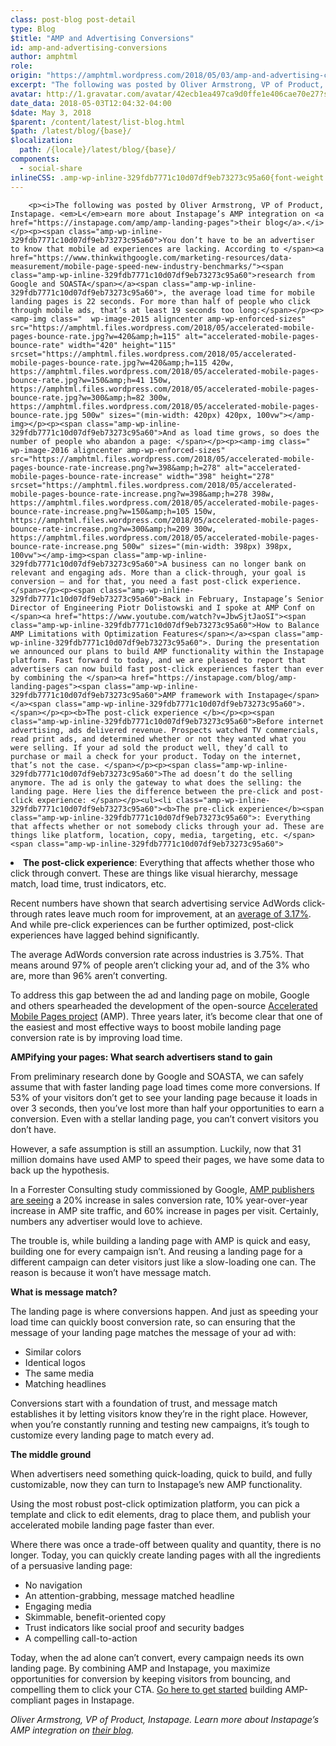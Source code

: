 ```yaml
---
class: post-blog post-detail
type: Blog
$title: "AMP and Advertising Conversions"
id: amp-and-advertising-conversions
author: amphtml
role: 
origin: "https://amphtml.wordpress.com/2018/05/03/amp-and-advertising-conversions/amp/"
excerpt: "The following was posted by Oliver Armstrong, VP of Product, Instapage. Learn more about Instapage&#8217;s AMP integration on their blog. You don’t have to be an advertiser to know that mobile ad experiences are lacking. According to research from Google and SOASTA, the average load time for mobile landing pages is 22 seconds. For more than half [&#8230;]"
avatar: http://1.gravatar.com/avatar/42ecb1ea497ca9d0ffe1e406cae70e27?s=96&d=identicon&r=G
date_data: 2018-05-03T12:04:32-04:00
$date: May 3, 2018
$parent: /content/latest/list-blog.html
$path: /latest/blog/{base}/
$localization:
  path: /{locale}/latest/blog/{base}/
components:
  - social-share
inlineCSS: .amp-wp-inline-329fdb7771c10d07df9eb73273c95a60{font-weight:400;}
---
```


<div class="amp-wp-article-content">

		<p><i>The following was posted by Oliver Armstrong, VP of Product, Instapage. <em>L</em>earn more about Instapage’s AMP integration on <a href="https://instapage.com/amp/amp-landing-pages">their blog</a>.</i></p><p><span class="amp-wp-inline-329fdb7771c10d07df9eb73273c95a60">You don’t have to be an advertiser to know that mobile ad experiences are lacking. According to </span><a href="https://www.thinkwithgoogle.com/marketing-resources/data-measurement/mobile-page-speed-new-industry-benchmarks/"><span class="amp-wp-inline-329fdb7771c10d07df9eb73273c95a60">research from Google and SOASTA</span></a><span class="amp-wp-inline-329fdb7771c10d07df9eb73273c95a60">, the average load time for mobile landing pages is 22 seconds. For more than half of people who click through mobile ads, that’s at least 19 seconds too long:</span></p><p><amp-img class="  wp-image-2015 aligncenter amp-wp-enforced-sizes" src="https://amphtml.files.wordpress.com/2018/05/accelerated-mobile-pages-bounce-rate.jpg?w=420&amp;h=115" alt="accelerated-mobile-pages-bounce-rate" width="420" height="115" srcset="https://amphtml.files.wordpress.com/2018/05/accelerated-mobile-pages-bounce-rate.jpg?w=420&amp;h=115 420w, https://amphtml.files.wordpress.com/2018/05/accelerated-mobile-pages-bounce-rate.jpg?w=150&amp;h=41 150w, https://amphtml.files.wordpress.com/2018/05/accelerated-mobile-pages-bounce-rate.jpg?w=300&amp;h=82 300w, https://amphtml.files.wordpress.com/2018/05/accelerated-mobile-pages-bounce-rate.jpg 500w" sizes="(min-width: 420px) 420px, 100vw"></amp-img></p><p><span class="amp-wp-inline-329fdb7771c10d07df9eb73273c95a60">And as load time grows, so does the number of people who abandon a page: </span></p><p><amp-img class="  wp-image-2016 aligncenter amp-wp-enforced-sizes" src="https://amphtml.files.wordpress.com/2018/05/accelerated-mobile-pages-bounce-rate-increase.png?w=398&amp;h=278" alt="accelerated-mobile-pages-bounce-rate-increase" width="398" height="278" srcset="https://amphtml.files.wordpress.com/2018/05/accelerated-mobile-pages-bounce-rate-increase.png?w=398&amp;h=278 398w, https://amphtml.files.wordpress.com/2018/05/accelerated-mobile-pages-bounce-rate-increase.png?w=150&amp;h=105 150w, https://amphtml.files.wordpress.com/2018/05/accelerated-mobile-pages-bounce-rate-increase.png?w=300&amp;h=209 300w, https://amphtml.files.wordpress.com/2018/05/accelerated-mobile-pages-bounce-rate-increase.png 500w" sizes="(min-width: 398px) 398px, 100vw"></amp-img><span class="amp-wp-inline-329fdb7771c10d07df9eb73273c95a60">A business can no longer bank on relevant and engaging ads. More than a click-through, your goal is conversion — and for that, you need a fast post-click experience.</span></p><p><span class="amp-wp-inline-329fdb7771c10d07df9eb73273c95a60">Back in February, Instapage’s Senior Director of Engineering Piotr Dolistowski and I spoke at AMP Conf on </span><a href="https://www.youtube.com/watch?v=JbwSjtJaoSI"><span class="amp-wp-inline-329fdb7771c10d07df9eb73273c95a60">How to Balance AMP Limitations with Optimization Features</span></a><span class="amp-wp-inline-329fdb7771c10d07df9eb73273c95a60">. During the presentation we announced our plans to build AMP functionality within the Instapage platform. Fast forward to today, and we are pleased to report that advertisers can now build fast post-click experiences faster than ever by combining the </span><a href="https://instapage.com/blog/amp-landing-pages"><span class="amp-wp-inline-329fdb7771c10d07df9eb73273c95a60">AMP framework with Instapage</span></a><span class="amp-wp-inline-329fdb7771c10d07df9eb73273c95a60">. </span></p><p><b>The post-click experience </b></p><p><span class="amp-wp-inline-329fdb7771c10d07df9eb73273c95a60">Before internet advertising, ads delivered revenue. Prospects watched TV commercials, read print ads, and determined whether or not they wanted what you were selling. If your ad sold the product well, they’d call to purchase or mail a check for your product. Today on the internet, that’s not the case. </span></p><p><span class="amp-wp-inline-329fdb7771c10d07df9eb73273c95a60">The ad doesn’t do the selling anymore. The ad is only the gateway to what does the selling: the landing page. Here lies the difference between the pre-click and post-click experience: </span></p><ul><li class="amp-wp-inline-329fdb7771c10d07df9eb73273c95a60"><b>The pre-click experience</b><span class="amp-wp-inline-329fdb7771c10d07df9eb73273c95a60">: Everything that affects whether or not somebody clicks through your ad. These are things like platform, location, copy, media, targeting, etc. </span><span class="amp-wp-inline-329fdb7771c10d07df9eb73273c95a60">
<p></p></span></li>
<li class="amp-wp-inline-329fdb7771c10d07df9eb73273c95a60"><b>The post-click experience</b><span class="amp-wp-inline-329fdb7771c10d07df9eb73273c95a60">: Everything that affects whether those who click through convert. These are things like visual hierarchy, message match, load time, trust indicators, etc.</span></li>
</ul><p><span class="amp-wp-inline-329fdb7771c10d07df9eb73273c95a60">Recent numbers have shown that search advertising service AdWords click-through rates leave much room for improvement, at an </span><a href="https://www.wordstream.com/blog/ws/2016/02/29/google-adwords-industry-benchmarks"><span class="amp-wp-inline-329fdb7771c10d07df9eb73273c95a60">average of 3.17%</span></a><span class="amp-wp-inline-329fdb7771c10d07df9eb73273c95a60">. And while pre-click experiences can be further optimized, post-click experiences have lagged behind significantly.</span></p><p><span class="amp-wp-inline-329fdb7771c10d07df9eb73273c95a60">The average AdWords conversion rate across industries is 3.75%. That means around 97% of people aren’t clicking your ad, and of the 3% who are, more than 96% aren’t converting. </span></p><p><span class="amp-wp-inline-329fdb7771c10d07df9eb73273c95a60">To address this gap between the ad and landing page on mobile, Google and others spearheaded the development of the open-source </span><a href="http://ampproject.org"><span class="amp-wp-inline-329fdb7771c10d07df9eb73273c95a60">Accelerated Mobile Pages project</span></a><span class="amp-wp-inline-329fdb7771c10d07df9eb73273c95a60"> (AMP). Three years later, it’s become clear that one of the easiest and most effective ways to boost mobile landing page conversion rate is by improving load time.</span></p><p><b>AMPifying your pages: What search advertisers stand to gain</b></p><p><span class="amp-wp-inline-329fdb7771c10d07df9eb73273c95a60">From preliminary research done by Google and SOASTA, we can safely assume that with faster landing page load times come more conversions. If 53% of your visitors don’t get to see your landing page because it loads in over 3 seconds, then you’ve lost more than half your opportunities to earn a conversion. Even with a stellar landing page, you can’t convert visitors you don’t have.</span></p><p><span class="amp-wp-inline-329fdb7771c10d07df9eb73273c95a60">However, a safe assumption is still an assumption. Luckily, now that 31 million domains have used AMP to speed their pages, we have some data to back up the hypothesis. </span></p><p><span class="amp-wp-inline-329fdb7771c10d07df9eb73273c95a60">In a Forrester Consulting study commissioned by Google, </span><a href="https://www.ampproject.org/latest/blog/the-total-economic-impact-of-amp-across-publishers-and-e-commerce/"><span class="amp-wp-inline-329fdb7771c10d07df9eb73273c95a60">AMP publishers are seeing</span></a><span class="amp-wp-inline-329fdb7771c10d07df9eb73273c95a60"> a </span><span class="amp-wp-inline-329fdb7771c10d07df9eb73273c95a60">20% increase in sales conversion rate, 10% year-over-year increase in AMP site traffic, and 60% increase in pages per visit. Certainly, numbers any advertiser would love to achieve.</span></p><p><span class="amp-wp-inline-329fdb7771c10d07df9eb73273c95a60">The trouble is, while building a landing page with AMP is quick and easy, building one for every campaign isn’t. And reusing a landing page for a different campaign can deter visitors just like a slow-loading one can. The reason is because it won’t have message match.</span></p><p><b>What is message match? </b></p><p><span class="amp-wp-inline-329fdb7771c10d07df9eb73273c95a60">The landing page is where conversions happen. And just as speeding your load time can quickly boost conversion rate, so can ensuring that the message of your landing page matches the message of your ad with: </span></p><ul><li class="amp-wp-inline-329fdb7771c10d07df9eb73273c95a60"><span class="amp-wp-inline-329fdb7771c10d07df9eb73273c95a60">Similar colors  </span></li>
<li class="amp-wp-inline-329fdb7771c10d07df9eb73273c95a60"><span class="amp-wp-inline-329fdb7771c10d07df9eb73273c95a60">Identical logos</span></li>
<li class="amp-wp-inline-329fdb7771c10d07df9eb73273c95a60"><span class="amp-wp-inline-329fdb7771c10d07df9eb73273c95a60">The same media</span></li>
<li class="amp-wp-inline-329fdb7771c10d07df9eb73273c95a60"><span class="amp-wp-inline-329fdb7771c10d07df9eb73273c95a60">Matching headlines </span></li>
</ul><p><span class="amp-wp-inline-329fdb7771c10d07df9eb73273c95a60">Conversions start with a foundation of trust, and message match establishes it by letting visitors know they’re in the right place. However, when you’re constantly running and testing new campaigns, it’s tough to customize every landing page to match every ad. </span></p><p><b>The middle ground</b></p><p><span class="amp-wp-inline-329fdb7771c10d07df9eb73273c95a60">When advertisers need something quick-loading, quick to build, and fully customizable, now they can turn to Instapage’s new AMP functionality. </span></p><p><span class="amp-wp-inline-329fdb7771c10d07df9eb73273c95a60">Using the most robust post-click optimization platform, you can pick a template and click to edit elements, drag to place them, and publish your accelerated mobile landing page faster than ever. </span></p><p><span class="amp-wp-inline-329fdb7771c10d07df9eb73273c95a60">Where there was once a trade-off between quality and quantity, there is no longer. Today, you can quickly create landing pages with all the ingredients of a persuasive landing page: </span></p><ul><li class="amp-wp-inline-329fdb7771c10d07df9eb73273c95a60"><span class="amp-wp-inline-329fdb7771c10d07df9eb73273c95a60">No navigation</span></li>
<li class="amp-wp-inline-329fdb7771c10d07df9eb73273c95a60"><span class="amp-wp-inline-329fdb7771c10d07df9eb73273c95a60">An attention-grabbing, message matched headline </span></li>
<li class="amp-wp-inline-329fdb7771c10d07df9eb73273c95a60"><span class="amp-wp-inline-329fdb7771c10d07df9eb73273c95a60">Engaging media</span></li>
<li class="amp-wp-inline-329fdb7771c10d07df9eb73273c95a60"><span class="amp-wp-inline-329fdb7771c10d07df9eb73273c95a60">Skimmable, benefit-oriented copy</span></li>
<li class="amp-wp-inline-329fdb7771c10d07df9eb73273c95a60"><span class="amp-wp-inline-329fdb7771c10d07df9eb73273c95a60">Trust indicators like social proof and security badges</span></li>
<li class="amp-wp-inline-329fdb7771c10d07df9eb73273c95a60"><span class="amp-wp-inline-329fdb7771c10d07df9eb73273c95a60">A compelling call-to-action</span></li>
</ul><p><span class="amp-wp-inline-329fdb7771c10d07df9eb73273c95a60">Today, when the ad alone can’t convert, every campaign needs its own landing page. By combining AMP and Instapage, you maximize opportunities for conversion by keeping visitors from bouncing, and compelling them to click your CTA. </span><a href="https://www.instapage.com/amp-landing-pages"><span class="amp-wp-inline-329fdb7771c10d07df9eb73273c95a60">Go here to get started</span></a><span class="amp-wp-inline-329fdb7771c10d07df9eb73273c95a60"> building AMP-compliant pages in Instapage.</span></p><p><em>Oliver Armstrong, VP of Product, Instapage. L</em><i>earn more about Instapage’s AMP integration on <a href="https://instapage.com/amp/amp-landing-pages">their blog</a>.</i></p>	</div>

	

</div>

